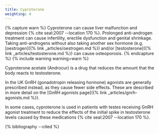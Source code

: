 ```yaml
---
title: Cyproterone
weighting: 4
---
```


{% capture warn %}
Cyproterone can cause liver malfunction and depression {% cite seal:2007 --location 170 %}. Prolonged anti-androgen treatment can cause infertility, erectile dysfunction and genital shrinkage. Taking anti-androgens without also taking another sex hormone (e.g. [oestrogen]({% link _articles/oestrogen.md %}) and/or [testosterone]({% link _articles/testosterone.md %}) can cause osteoporosis.
{% endcapture %}
{% include warning warning=warn %}

Cyproterone acetate (Androcur) is a drug that reduces the amount that the body reacts to testosterone.

In the UK GnRH (gonadotropin releasing hormone) agonists are generally prescribed instead, as they cause fewer side effects. These are described in more detail on the [GnRH agonists page]({% link _articles/gnrh-agonists.md %}).

In some cases, cyproterone is used in patients with testes receiving GnRH agonist treatment to reduce the effects of the initial spike in testosterone levels caused by these medications {% cite seal:2007 --location 170 %}.

{% bibliography --cited %}